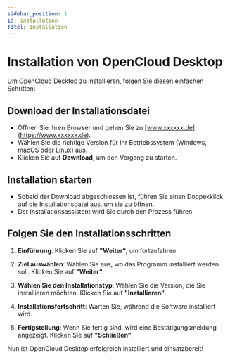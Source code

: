 ```yaml
---
sidebar_position: 1
id: installation
Titel: Installation
---
```


# Installation von OpenCloud Desktop

Um OpenCloud Desktop zu installieren, folgen Sie diesen einfachen Schritten:

## Download der Installationsdatei
- Öffnen Sie Ihren Browser und gehen Sie zu [www.xxxxxx.de](https://www.xxxxxx.de).
- Wählen Sie die richtige Version für Ihr Betriebssystem (Windows, macOS oder Linux) aus.
- Klicken Sie auf **Download**, um den Vorgang zu starten.

## Installation starten
- Sobald der Download abgeschlossen ist, führen Sie einen Doppekklick auf die Installationsdatei aus, um sie zu öffnen.
- Der Installationsassistent wird Sie durch den Prozess führen.

## Folgen Sie den Installationsschritten
1. **Einführung**: Klicken Sie auf **"Weiter“**, um fortzufahren.

<!--- <img src={require(„./img/installation/installation-welcome.png“).default} alt=„installation welcome page“ width=„400“/>--->

2. **Ziel auswählen**: Wählen Sie aus, wo das Programm installiert werden soll. Klicken Sie auf **"Weiter“**.

<!--- <img src={require(„./img/installation/installation-installation-destination.png“).default} alt=„Installationsziel“ width=„400“/>--->

3. **Wählen Sie den Installationstyp**: Wählen Sie die Version, die Sie installieren möchten. Klicken Sie auf **"Installieren“**.

<!--- <img src={require(„./img/installation/installation-installation-type.png“).default} alt=„installation type“ width=„400“/>--->

4. **Installationsfortschritt**: Warten Sie, während die Software installiert wird.

<!--- <img src={require(„./img/installation/installation-install-process.png“).default} alt=„Installationsprozess“ width=„400“/>--->

5. **Fertigstellung**: Wenn Sie fertig sind, wird eine Bestätigungsmeldung angezeigt. Klicken Sie auf **"Schließen“**.

<!--- <img src={require(„./img/installation/installation-installation-finish.png“).default} alt=„Installationsabschluss“ width=„400“/>--->

Nun ist OpenCloud Desktop erfolgreich installiert und einsatzbereit! 